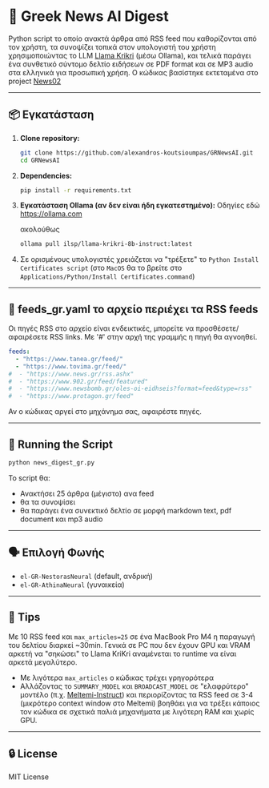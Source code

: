 # 📰 Greek News AI Digest

Python script το οποίο ανακτά άρθρα από RSS feed που καθορίζονται από τον χρήστη, τα συνοψίζει τοπικά στον υπολογιστή του χρήστη χρησιμοποιώντας το LLM [Llama Krikri](https://ollama.com/ilsp/llama-krikri-8b-instruct) (μέσω Ollama), και τελικά παράγει ένα συνθετικό σύντομο δελτίο ειδήσεων σε PDF format και σε MP3 audio στα ελληνικά για προσωπική χρήση. Ο κώδικας βασίστηκε εκτεταμένα στο project [News02](https://github.com/kliewerdaniel/News02)

---

## 📦 Εγκατάσταση

1. **Clone repository:**
   ```bash
   git clone https://github.com/alexandros-koutsioumpas/GRNewsAI.git
   cd GRNewsAI
   ```

2. **Dependencies:**
   ```bash
   pip install -r requirements.txt
   ```

3. **Εγκατάσταση Ollama (αν δεν είναι ήδη εγκατεστημένο):**
   Οδηγίες εδώ https://ollama.com

   ακολούθως

   ```bash
   ollama pull ilsp/llama-krikri-8b-instruct:latest
   ```
4. Σε ορισμένους υπολογιστές χρειάζεται να "τρέξετε" το `Python Install Certificates script` (στο `MacOS` θα το βρείτε στο `Applications/Python/Install Certificates.command`)

---

## 📄 feeds_gr.yaml το αρχείο περιέχει τα RSS feeds

Οι πηγές RSS στο αρχείο είναι ενδεικτικές, μπορείτε να προσθέσετε/αφαιρέσετε RSS links. Με '#' στην αρχή της γραμμής η πηγή θα αγνοηθεί.

```yaml
feeds:
  - "https://www.tanea.gr/feed/"
  - "https://www.tovima.gr/feed/"
#  - "https://www.news.gr/rss.ashx"
#  - "https://www.902.gr/feed/featured"
#  - "https://www.newsbomb.gr/oles-oi-eidhseis?format=feed&type=rss"
#  - "https://www.protagon.gr/feed"
```

Αν ο κώδικας αργεί στο μηχάνημα σας, αφαιρέστε πηγές.

---

## 🚀 Running the Script

```bash
python news_digest_gr.py
```

Το script θα:
- Ανακτήσει 25 άρθρα (μέγιστο) ανα feed
- θα τα συνοψίσει
- θα παράγει ένα συνεκτικό δελτίο σε μορφή markdown text, pdf document και mp3 audio

---

## 🗣️ Επιλογή Φωνής

- `el-GR-NestorasNeural` (default, ανδρική)
- `el-GR-AthinaNeural` (γυναικεία)


---

## 🧠 Tips

Με 10 RSS feed και `max_articles=25` σε ένα MacBook Pro M4 η παραγωγή του δελτίου διαρκεί ~30min. Γενικά σε PC που δεν έχουν GPU και VRAM αρκετή να "σηκώσει" το Llama KriKri αναμένεται το runtime να είναι αρκετά μεγαλύτερο.

- Με λιγότερα `max_articles` ο κώδικας τρέχει γρηγορότερα
- Αλλάζοντας το `SUMMARY_MODEL` και `BROADCAST_MODEL` σε "ελαφρύτερο" μοντέλο (π.χ. [Meltemi-Instruct](meltemi-instruct:q4.1)) και περιορίζοντας τα RSS feed σε 3-4 (μικρότερο context window στο Meltemi) βοηθάει για να τρέξει κάποιος τον κώδικα σε σχετικά παλιά μηχανήματα με λιγότερη RAM και χωρίς GPU.

---

## 🔒 License

MIT License

